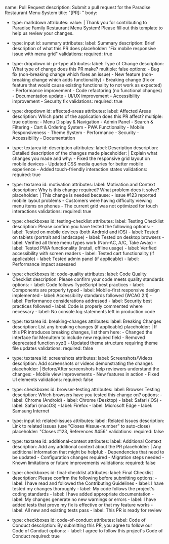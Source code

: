 name: Pull Request
description: Submit a pull request for the Paradise Restaurant Menu System
title: "[PR]: "
body:
  - type: markdown
    attributes:
      value: |
        Thank you for contributing to Paradise Family Restaurant Menu System! Please fill out this template to help us review your changes.

  - type: input
    id: summary
    attributes:
      label: Summary
      description: Brief description of what this PR does
      placeholder: "Fix mobile responsive issue with menu grid"
    validations:
      required: true

  - type: dropdown
    id: pr-type
    attributes:
      label: Type of Change
      description: What type of change does this PR make?
      multiple: false
      options:
        - Bug fix (non-breaking change which fixes an issue)
        - New feature (non-breaking change which adds functionality)
        - Breaking change (fix or feature that would cause existing functionality to not work as expected)
        - Performance improvement
        - Code refactoring (no functional changes)
        - Documentation update
        - UI/UX improvement
        - Accessibility improvement
        - Security fix
    validations:
      required: true

  - type: dropdown
    id: affected-areas
    attributes:
      label: Affected Areas
      description: Which parts of the application does this PR affect?
      multiple: true
      options:
        - Menu Display & Navigation
        - Admin Panel
        - Search & Filtering
        - Cart & Ordering System
        - PWA Functionality
        - Mobile Responsiveness
        - Theme System
        - Performance
        - Security
        - Accessibility
        - Documentation

  - type: textarea
    id: description
    attributes:
      label: Description
      description: Detailed description of the changes made
      placeholder: |
        Explain what changes you made and why:
        - Fixed the responsive grid layout on mobile devices
        - Updated CSS media queries for better mobile experience
        - Added touch-friendly interaction states
    validations:
      required: true

  - type: textarea
    id: motivation
    attributes:
      label: Motivation and Context
      description: Why is this change required? What problem does it solve?
      placeholder: |
        This change is needed because:
        - Issue #123 reported mobile layout problems
        - Customers were having difficulty viewing menu items on phones
        - The current grid was not optimized for touch interactions
    validations:
      required: true

  - type: checkboxes
    id: testing-checklist
    attributes:
      label: Testing Checklist
      description: Please confirm you have tested the following
      options:
        - label: Tested on mobile devices (both Android and iOS)
        - label: Tested on tablets (portrait and landscape)
        - label: Tested on desktop browsers
        - label: Verified all three menu types work (Non-AC, A/C, Take Away)
        - label: Tested PWA functionality (install, offline usage)
        - label: Verified accessibility with screen readers
        - label: Tested cart functionality (if applicable)
        - label: Tested admin panel (if applicable)
        - label: Performance impact assessed

  - type: checkboxes
    id: code-quality
    attributes:
      label: Code Quality Checklist
      description: Please confirm your code meets quality standards
      options:
        - label: Code follows TypeScript best practices
        - label: Components are properly typed
        - label: Mobile-first responsive design implemented
        - label: Accessibility standards followed (WCAG 2.1)
        - label: Performance considerations addressed
        - label: Security best practices followed
        - label: Code is properly commented where necessary
        - label: No console.log statements left in production code

  - type: textarea
    id: breaking-changes
    attributes:
      label: Breaking Changes
      description: List any breaking changes (if applicable)
      placeholder: |
        If this PR introduces breaking changes, list them here:
        - Changed the interface for MenuItem to include new required field
        - Removed deprecated function xyz()
        - Updated theme structure requiring theme file updates
    validations:
      required: false

  - type: textarea
    id: screenshots
    attributes:
      label: Screenshots/Videos
      description: Add screenshots or videos demonstrating the changes
      placeholder: |
        Before/After screenshots help reviewers understand the changes:
        - Mobile view improvements
        - New features in action
        - Fixed UI elements
    validations:
      required: false

  - type: checkboxes
    id: browser-testing
    attributes:
      label: Browser Testing
      description: Which browsers have you tested this change on?
      options:
        - label: Chrome (Android)
        - label: Chrome (Desktop)
        - label: Safari (iOS)
        - label: Safari (macOS)
        - label: Firefox
        - label: Microsoft Edge
        - label: Samsung Internet

  - type: input
    id: related-issues
    attributes:
      label: Related Issues
      description: Link to related issues (use "Closes #issue-number" to auto-close)
      placeholder: "Closes #123, References #456"
    validations:
      required: false

  - type: textarea
    id: additional-context
    attributes:
      label: Additional Context
      description: Add any additional context about the PR
      placeholder: |
        Any additional information that might be helpful:
        - Dependencies that need to be updated
        - Configuration changes required
        - Migration steps needed
        - Known limitations or future improvements
    validations:
      required: false

  - type: checkboxes
    id: final-checklist
    attributes:
      label: Final Checklist
      description: Please confirm the following before submitting
      options:
        - label: I have read and followed the Contributing Guidelines
        - label: I have tested my changes thoroughly
        - label: My code follows the project's coding standards
        - label: I have added appropriate documentation
        - label: My changes generate no new warnings or errors
        - label: I have added tests that prove my fix is effective or that my feature works
        - label: All new and existing tests pass
        - label: This PR is ready for review

  - type: checkboxes
    id: code-of-conduct
    attributes:
      label: Code of Conduct
      description: By submitting this PR, you agree to follow our Code of Conduct
      options:
        - label: I agree to follow this project's Code of Conduct
          required: true